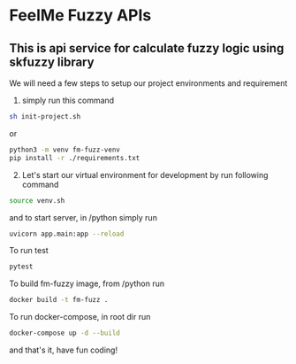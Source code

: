 # FeelMe Fuzzy APIs

## This is api service for calculate fuzzy logic using skfuzzy library

We will need a few steps to setup our project environments and requirement

1. simply run this command

```bash
sh init-project.sh
```

or

```bash
python3 -m venv fm-fuzz-venv
pip install -r ./requirements.txt
```

2. Let's start our virtual environment for development by run following command

```bash
source venv.sh
```

and to start server, in /python simply run

```bash
uvicorn app.main:app --reload
```

To run test

```bash
pytest
```

To build fm-fuzzy image, from /python run

```bash
docker build -t fm-fuzz .
```

To run docker-compose, in root dir run

```bash
docker-compose up -d --build
```

and that's it, have fun coding!
